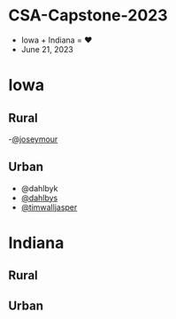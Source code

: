 # CSA-Capstone-2023

- Iowa + Indiana = ❤️
- June 21, 2023

# Iowa

## Rural
-[@joseymour](joseymour.md)
## Urban
- @dahlbyk
- [@dahlbys](dahlbys.md)
- [@timwalljasper](timwalljasper.md)

# Indiana

## Rural

## Urban

